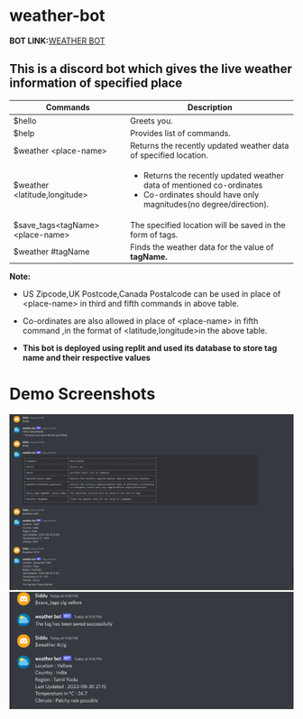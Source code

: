 # weather-bot
<strong>BOT LINK:</strong><a href="https://discord.com/api/oauth2/authorize?client_id=893536524682035200&permissions=534723947584&scope=bot">WEATHER BOT</a>
## This is a discord bot which gives the live weather information of specified place

<table>
<thead>
<th>Commands</th>
<th>Description</th>
</thead>
<tr>
<td>$hello</td>
<td>Greets you.</td>
</tr>
<tr>
  <td>$help</td>
  <td>Provides list of commands.</td>
  </tr>
<tr>
<td>$weather &lt;place-name&gt;</td>
<td>Returns the recently updated weather data of specified location.</td>
</tr>

<tr>
<td>$weather &lt;latitude,longitude&gt;</td>
<td>
  <ul>
  <li>Returns the recently updated weather data of mentioned co-ordinates</li> 
  <li>Co-ordinates should have only magnitudes(no degree/direction).</li>
  </ul>
</td>
</tr>
<tr>
<td>$save_tags&lttagName&gt&lt;place-name&gt;</td>
<td>The specified location will be saved in the form of tags.</td>
</tr>
<tr>
<td>$weather #tagName</td>
<td>Finds the weather data for the value of <b>tagName.<b></td>
</tr>
</table>

<strong >Note:</strong>

* US Zipcode,UK Postcode,Canada Postalcode can be used in place of &lt;place-name&gt; in third and fifth commands in above table.
* Co-ordinates are also allowed in place of &lt;place-name&gt; in fifth command ,in the format of &lt;latitude,longitude&gt;in the above table.
  
  
  
  
* **This bot is deployed using replit and used its database to store tag name and their respective values**


# Demo Screenshots
<img src="asaasd.PNG"/>
<img src="aafaa.PNG"/>
